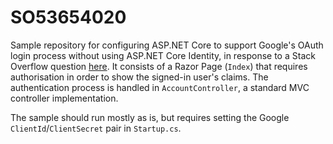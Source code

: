 # SO53654020

Sample repository for configuring ASP.NET Core to support Google's OAuth login process without using ASP.NET Core Identity, in response to a Stack Overflow question [here](https://stackoverflow.com/questions/53654020/how-to-implement-google-login-in-net-core-without-an-entityframework-provider). It consists of a Razor Page (`Index`) that requires authorisation in order to show the signed-in user's claims. The authentication process is handled in `AccountController`, a standard MVC controller implementation.

The sample should run mostly as is, but requires setting the Google `ClientId`/`ClientSecret` pair in `Startup.cs`.
